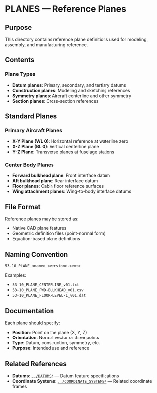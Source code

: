 # PLANES — Reference Planes

## Purpose

This directory contains reference plane definitions used for modeling, assembly, and manufacturing reference.

## Contents

### Plane Types
- **Datum planes**: Primary, secondary, and tertiary datums
- **Construction planes**: Modeling and sketching references
- **Symmetry planes**: Aircraft centerline and other symmetry
- **Section planes**: Cross-section references

## Standard Planes

### Primary Aircraft Planes
- **X-Y Plane (WL 0)**: Horizontal reference at waterline zero
- **X-Z Plane (BL 0)**: Vertical centerline plane
- **Y-Z Plane**: Transverse planes at fuselage stations

### Center Body Planes
- **Forward bulkhead plane**: Front interface datum
- **Aft bulkhead plane**: Rear interface datum
- **Floor planes**: Cabin floor reference surfaces
- **Wing attachment planes**: Wing-to-body interface datums

## File Format

Reference planes may be stored as:
- Native CAD plane features
- Geometric definition files (point-normal form)
- Equation-based plane definitions

## Naming Convention

```
53-10_PLANE_<name>_<version>.<ext>
```

Examples:
- `53-10_PLANE_CENTERLINE_v01.txt`
- `53-10_PLANE_FWD-BULKHEAD_v01.csv`
- `53-10_PLANE_FLOOR-LEVEL-1_v01.dat`

## Documentation

Each plane should specify:
- **Position**: Point on the plane (X, Y, Z)
- **Orientation**: Normal vector or three points
- **Type**: Datum, construction, symmetry, etc.
- **Purpose**: Intended use and reference

## Related References

- **Datums**: [`../DATUMS/`](../DATUMS/) — Datum feature specifications
- **Coordinate Systems**: [`../COORDINATE_SYSTEMS/`](../COORDINATE_SYSTEMS/) — Related coordinate frames
